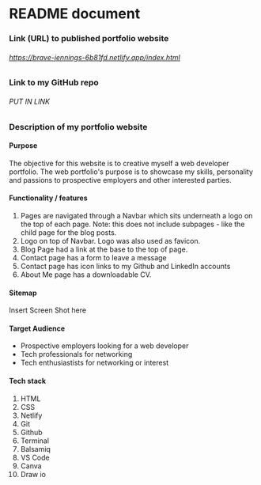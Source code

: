 # README document 

### Link (URL) to published portfolio website 
###### https://brave-jennings-6b81fd.netlify.app/index.html

### Link to my GitHub repo
###### PUT IN LINK

### Description of my portfolio website

#### Purpose
 
The objective for this website is to creative myself a web developer portfolio. The web portfolio's purpose is to showcase my skills, personality and passions to prospective employers and other interested parties. 

#### Functionality / features 

1. Pages are navigated through a Navbar which sits underneath a logo on the top of each page. Note: this does not include subpages - like the child page for the blog posts. 
2. Logo on top of Navbar. Logo was also used as favicon. 
3. Blog Page had a link at the base to the top of page. 
4. Contact page has a form to leave a message 
5. Contact page has icon links to my Github and LinkedIn accounts
6. About Me page has a downloadable CV. 

#### Sitemap
Insert Screen Shot here 

#### Target Audience 
* Prospective employers looking for a web developer 
* Tech professionals for networking
* Tech enthusiastists for networking or interest 


#### Tech stack 

1. HTML 
2. CSS
3. Netlify 
4. Git 
5. Github
6. Terminal 
7. Balsamiq
8. VS Code 
9. Canva
10. Draw io
